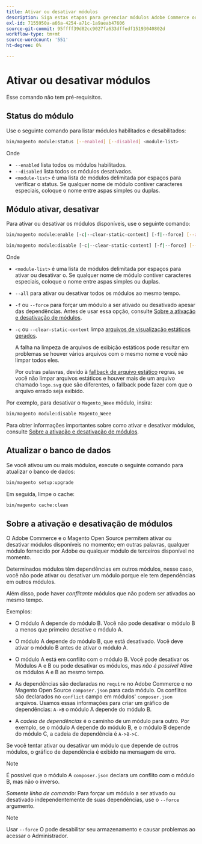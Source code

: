 ```yaml
---
title: Ativar ou desativar módulos
description: Siga estas etapas para gerenciar módulos Adobe Commerce ou Magento Open Source.
exl-id: 7155950a-a66a-4254-a71c-1a9aeab47606
source-git-commit: 95ffff39d82cc9027fa633dffedf15193040802d
workflow-type: tm+mt
source-wordcount: '551'
ht-degree: 0%

---
```


# Ativar ou desativar módulos

Esse comando não tem pré-requisitos.

## Status do módulo

Use o seguinte comando para listar módulos habilitados e desabilitados:

```bash
bin/magento module:status [--enabled] [--disabled] <module-list>
```

Onde

* `--enabled` lista todos os módulos habilitados.
* `--disabled` lista todos os módulos desativados.
* `<module-list>` é uma lista de módulos delimitada por espaços para verificar o status. Se qualquer nome de módulo contiver caracteres especiais, coloque o nome entre aspas simples ou duplas.

## Módulo ativar, desativar

Para ativar ou desativar os módulos disponíveis, use o seguinte comando:

```bash
bin/magento module:enable [-c|--clear-static-content] [-f|--force] [--all] <module-list>
```

```bash
bin/magento module:disable [-c|--clear-static-content] [-f|--force] [--all] <module-list>
```

Onde

* `<module-list>` é uma lista de módulos delimitada por espaços para ativar ou desativar o. Se qualquer nome de módulo contiver caracteres especiais, coloque o nome entre aspas simples ou duplas.
* `--all` para ativar ou desativar todos os módulos ao mesmo tempo.
* `-f` ou `--force` para forçar um módulo a ser ativado ou desativado apesar das dependências. Antes de usar essa opção, consulte [Sobre a ativação e desativação de módulos](#about-enabling-and-disabling-modules).
* `-c` ou `--clear-static-content` limpa [arquivos de visualização estáticos gerados](../../configuration/cli/static-view-file-deployment.md).

  A falha na limpeza de arquivos de exibição estáticos pode resultar em problemas se houver vários arquivos com o mesmo nome e você não limpar todos eles.

  Por outras palavras, devido à [fallback de arquivo estático](../../configuration/cli/static-view-file-deployment.md) regras, se você não limpar arquivos estáticos e houver mais de um arquivo chamado `logo.svg` que são diferentes, o fallback pode fazer com que o arquivo errado seja exibido.

Por exemplo, para desativar o `Magento_Weee` módulo, insira:

```bash
bin/magento module:disable Magento_Weee
```

Para obter informações importantes sobre como ativar e desativar módulos, consulte [Sobre a ativação e desativação de módulos](#about-enabling-and-disabling-modules).

## Atualizar o banco de dados

Se você ativou um ou mais módulos, execute o seguinte comando para atualizar o banco de dados:

```bash
bin/magento setup:upgrade
```

Em seguida, limpe o cache:

```bash
bin/magento cache:clean
```

## Sobre a ativação e desativação de módulos

O Adobe Commerce e o Magento Open Source permitem ativar ou desativar módulos disponíveis no momento; em outras palavras, qualquer módulo fornecido por Adobe ou qualquer módulo de terceiros disponível no momento.

Determinados módulos têm dependências em outros módulos, nesse caso, você não pode ativar ou desativar um módulo porque ele tem dependências em outros módulos.

Além disso, pode haver *conflitante* módulos que não podem ser ativados ao mesmo tempo.

Exemplos:

* O módulo A depende do módulo B. Você não pode desativar o módulo B a menos que primeiro desative o módulo A.

* O módulo A depende do módulo B, que está desativado. Você deve ativar o módulo B antes de ativar o módulo A.

* O módulo A está em conflito com o módulo B. Você pode desativar os Módulos A e B ou pode desativar os módulos, mas *não é possível* Ative os módulos A e B ao mesmo tempo.

* As dependências são declaradas no `require` no Adobe Commerce e no Magento Open Source `composer.json` para cada módulo. Os conflitos são declarados no `conflict` campo em módulos&#39; `composer.json` arquivos. Usamos essas informações para criar um gráfico de dependências: `A->B` o módulo A depende do módulo B.

* A *cadeia de dependências* é o caminho de um módulo para outro. Por exemplo, se o módulo A depende do módulo B, e o módulo B depende do módulo C, a cadeia de dependência é `A->B->C`.

Se você tentar ativar ou desativar um módulo que depende de outros módulos, o gráfico de dependência é exibido na mensagem de erro.

>[!NOTE]
>
>É possível que o módulo A `composer.json` declara um conflito com o módulo B, mas não o inverso.

*Somente linha de comando:* Para forçar um módulo a ser ativado ou desativado independentemente de suas dependências, use o `--force` argumento.

>[!NOTE]
>
>Usar `--force` O pode desabilitar seu armazenamento e causar problemas ao acessar o Administrador.
